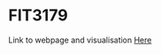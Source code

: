 # FIT3179

Link to webpage and visualisation
<a href= "https://vscode.dev/github/Aphr0dite1/FIT3179/blob/main/test.html">Here</a>
